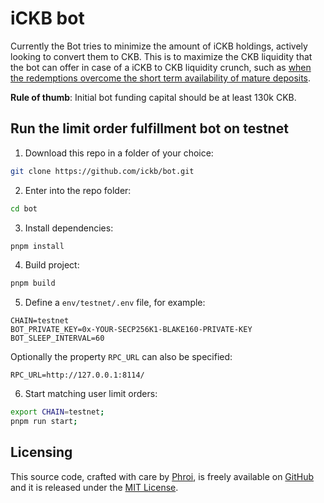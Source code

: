 # iCKB bot

Currently the Bot tries to minimize the amount of iCKB holdings, actively looking to convert them to CKB. This is to maximize the CKB liquidity that the bot can offer in case of a iCKB to CKB liquidity crunch, such as [when the redemptions overcome the short term availability of mature deposits](https://talk.nervos.org/t/dis-ickb-dckb-rescuer-funding-proposal-non-coding-expenses/8369/14).

**Rule of thumb**: Initial bot funding capital should be at least 130k CKB.

## Run the limit order fulfillment bot on testnet

1. Download this repo in a folder of your choice:  

```bash
git clone https://github.com/ickb/bot.git
```

2. Enter into the repo folder:

```bash
cd bot
```

3. Install dependencies:

```bash
pnpm install
```

4. Build project:

```bash
pnpm build
```

5. Define a `env/testnet/.env` file, for example:

```
CHAIN=testnet
BOT_PRIVATE_KEY=0x-YOUR-SECP256K1-BLAKE160-PRIVATE-KEY
BOT_SLEEP_INTERVAL=60
```

Optionally the property `RPC_URL` can also be specified:

```
RPC_URL=http://127.0.0.1:8114/
```

6. Start matching user limit orders:

```bash
export CHAIN=testnet;
pnpm run start;
```

## Licensing

This source code, crafted with care by [Phroi](https://phroi.com/), is freely available on [GitHub](https://github.com/ickb/bot) and it is released under the [MIT License](./LICENSE).